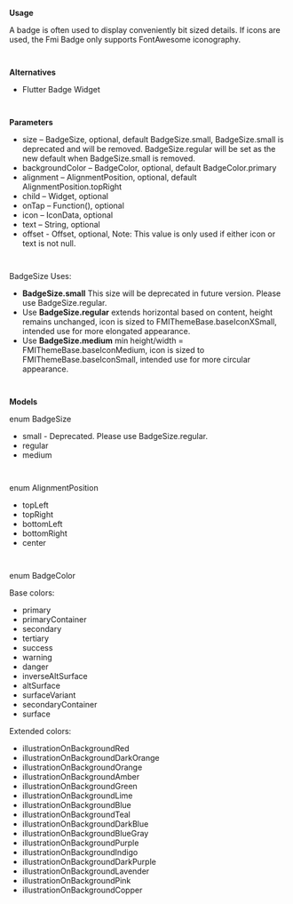 **Usage**

A badge is often used to display conveniently bit sized details. If icons are used, the Fmi Badge only supports FontAwesome iconography.

` `

**Alternatives**

- Flutter Badge Widget

` `

**Parameters**

- size – BadgeSize, optional, default BadgeSize.small, BadgeSize.small is deprecated and will be removed. BadgeSize.regular will be set as the new default when BadgeSize.small is removed.
- backgroundColor – BadgeColor, optional, default BadgeColor.primary
- alignment – AlignmentPosition, optional, default AlignmentPosition.topRight
- child – Widget, optional
- onTap – Function(), optional
- icon – IconData, optional
- text – String, optional
- offset - Offset, optional, Note: This value is only used if either icon or text is not null.

` `

BadgeSize Uses:

- **BadgeSize.small** This size will be deprecated in future version. Please use BadgeSize.regular.
- Use **BadgeSize.regular** extends horizontal based on content, height remains unchanged, icon is sized to FMIThemeBase.baseIconXSmall, intended use for more elongated appearance.
- Use **BadgeSize.medium** min height/width = FMIThemeBase.baseIconMedium, icon is sized to FMIThemeBase.baseIconSmall, intended use for more circular appearance.

` `

**Models**

enum BadgeSize

- small - Deprecated. Please use BadgeSize.regular.
- regular
- medium

` `

enum AlignmentPosition

- topLeft
- topRight
- bottomLeft
- bottomRight
- center

` `

enum BadgeColor

Base colors:

- primary
- primaryContainer
- secondary
- tertiary
- success
- warning
- danger
- inverseAltSurface
- altSurface
- surfaceVariant
- secondaryContainer
- surface

Extended colors:

- illustrationOnBackgroundRed
- illustrationOnBackgroundDarkOrange
- illustrationOnBackgroundOrange
- illustrationOnBackgroundAmber
- illustrationOnBackgroundGreen
- illustrationOnBackgroundLime
- illustrationOnBackgroundBlue
- illustrationOnBackgroundTeal
- illustrationOnBackgroundDarkBlue
- illustrationOnBackgroundBlueGray
- illustrationOnBackgroundPurple
- illustrationOnBackgroundIndigo
- illustrationOnBackgroundDarkPurple
- illustrationOnBackgroundLavender
- illustrationOnBackgroundPink
- illustrationOnBackgroundCopper

` `
